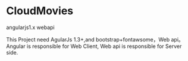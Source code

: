# CloudMovies
angularjs1.x webapi

This Project need AgularJs 1.3+,and bootstrap+fontawsome，Web api。
Angular is responsible for Web Client, Web api is responsible for Server side.  
